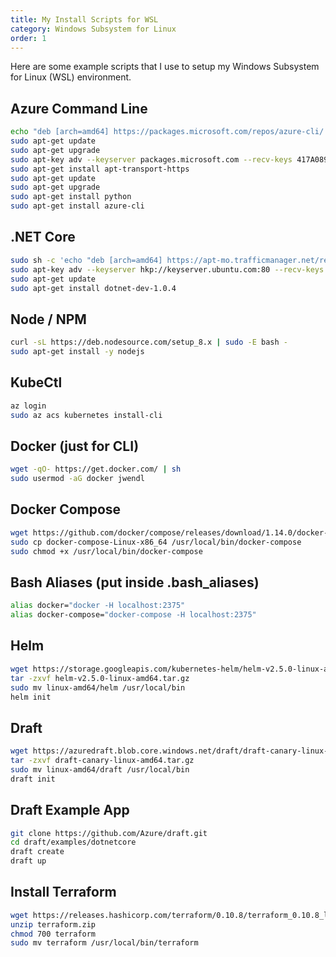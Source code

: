 ```yaml
---
title: My Install Scripts for WSL
category: Windows Subsystem for Linux
order: 1
---
```


Here are some example scripts that I use to setup my Windows Subsystem for Linux (WSL) environment.

## Azure Command Line

``` bash
echo "deb [arch=amd64] https://packages.microsoft.com/repos/azure-cli/ wheezy main" | sudo tee /etc/apt/sources.list.d/azure-cli.list
sudo apt-get update
sudo apt-get upgrade 
sudo apt-key adv --keyserver packages.microsoft.com --recv-keys 417A0893
sudo apt-get install apt-transport-https
sudo apt-get update
sudo apt-get upgrade
sudo apt-get install python
sudo apt-get install azure-cli
```

## .NET Core

``` bash
sudo sh -c 'echo "deb [arch=amd64] https://apt-mo.trafficmanager.net/repos/dotnet-release/ xenial main" > /etc/apt/sources.list.d/dotnetdev.list'
sudo apt-key adv --keyserver hkp://keyserver.ubuntu.com:80 --recv-keys 417A0893
sudo apt-get update
sudo apt-get install dotnet-dev-1.0.4
```

## Node / NPM

``` bash
curl -sL https://deb.nodesource.com/setup_8.x | sudo -E bash -
sudo apt-get install -y nodejs
```

## KubeCtl

``` bash
az login
sudo az acs kubernetes install-cli
```

## Docker (just for CLI)

``` bash
wget -qO- https://get.docker.com/ | sh
sudo usermod -aG docker jwendl
```

## Docker Compose

``` bash
wget https://github.com/docker/compose/releases/download/1.14.0/docker-compose-`uname -s`-`uname -m`
sudo cp docker-compose-Linux-x86_64 /usr/local/bin/docker-compose
sudo chmod +x /usr/local/bin/docker-compose
```

## Bash Aliases (put inside .bash_aliases)

``` bash
alias docker="docker -H localhost:2375"
alias docker-compose="docker-compose -H localhost:2375"
```

## Helm

``` bash
wget https://storage.googleapis.com/kubernetes-helm/helm-v2.5.0-linux-amd64.tar.gz
tar -zxvf helm-v2.5.0-linux-amd64.tar.gz
sudo mv linux-amd64/helm /usr/local/bin
helm init
```

## Draft

``` bash
wget https://azuredraft.blob.core.windows.net/draft/draft-canary-linux-amd64.tar.gz
tar -zxvf draft-canary-linux-amd64.tar.gz
sudo mv linux-amd64/draft /usr/local/bin
draft init
```

## Draft Example App

``` bash
git clone https://github.com/Azure/draft.git
cd draft/examples/dotnetcore
draft create
draft up
```

## Install Terraform

``` bash
wget https://releases.hashicorp.com/terraform/0.10.8/terraform_0.10.8_linux_amd64.zip?_ga=2.122096331.1762544404.1509907251-1265081840.1498085730 -O terraform.zip
unzip terraform.zip
chmod 700 terraform
sudo mv terraform /usr/local/bin/terraform
```
